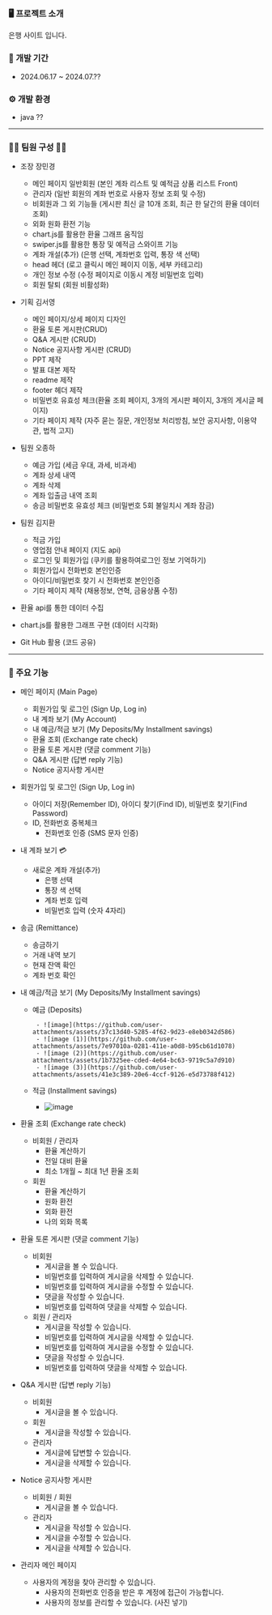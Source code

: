 ### 🖥 프로젝트 소개

은행 사이트 입니다.


### 📅 개발 기간

- 2024.06.17 ~ 2024.07.??


### ⚙ 개발 환경

- java ??


<hr>


### 👩‍💻 팀원 구성 👨‍💻

- 조장 장민경
    - 메인 페이지 일반회원 (본인 계좌 리스트 및 예적금 상품 리스트 Front)
    - 관리자 (일반 회원의 계좌 번호로 사용자 정보 조회 및 수정)
    - 비회원과 그 외 기능들 (게시판 최신 글 10개 조회, 최근 한 달간의 환율 데이터 조회)
    - 외화 원화 환전 기능
    - chart.js를 활용한 환율 그래프 움직임
    - swiper.js를 활용한 통장 및 예적금 스와이프 기능
    - 계좌 개설(추가) (은행 선택, 계좌번호 입력, 통장 색 선택)
    - head 헤더 (로고 클릭시 메인 페이지 이동, 세부 카테고리)
    - 개인 정보 수정 (수정 페이지로 이동시 계정 비밀번호 입력)
    - 회원 탈퇴 (회원 비활성화)




- 기획 김서영
    - 메인 페이지/상세 페이지 디자인
    - 환율 토론 게시판(CRUD)
    - Q&A 게시판 (CRUD)
    - Notice 공지사항 게시판 (CRUD)
    - PPT 제작
    - 발표 대본 제작
    - readme 제작
    - footer 헤더 제작
    - 비밀번호 유효성 체크(환율 조회 페이지, 3개의 게시판 페이지, 3개의 게시글 페이지)
    - 기타 페이지 제작 (자주 묻는 질문, 개인정보 처리방침, 보안 공지사항, 이용약관, 법적 고지)




- 팀원 오종하
    - 예금 가입 (세금 우대, 과세, 비과세)
    - 계좌 상세 내역
    - 계좌 삭제
    - 계좌 입출금 내역 조회
    - 송금 비밀번호 유효성 체크 (비밀번호 5회 불일치시 계좌 잠금)




- 팀원 김지환
    - 적금 가입
    - 영업점 안내 페이지 (지도 api)
    - 로그인 및 회원가입 (쿠키를 활용하여로그인 정보 기억하기)
    - 회원가입시 전화번호 본인인증
    - 아이디/비밀번호 찾기 시 전화번호 본인인증
    - 기타 페이지 제작 (채용정보, 연혁, 금융상품 수정)




- 환율 api를 통한 데이터 수집
- chart.js를 활용한 그래프 구현 (데이터 시각화)
- Git Hub 활용 (코드 공유)


<hr>


### 📌 주요 기능

- 메인 페이지 (Main Page)
    - 회원가입 및 로그인 (Sign Up, Log in)
    - 내 계좌 보기 (My Account)
    - 내 예금/적금 보기 (My Deposits/My Installment savings)
    - 환율 조회 (Exchange rate check)
    - 환율 토론 게시판 (댓글 comment 기능)
    - Q&A 게시판 (답변 reply 기능)
    - Notice 공지사항 게시판




- 회원가입 및 로그인 (Sign Up, Log in)
    - 아이디 저장(Remember ID), 아이디 찾기(Find ID), 비밀번호 찾기(Find Password)
    - ID, 전화번호 중복체크
        - 전화번호 인증 (SMS 문자 인증)




- 내 계좌 보기 💳
    - 새로운 계좌 개설(추가)
        - 은행 선택
        - 통장 색 선택
        - 계좌 번호 입력
        - 비밀번호 입력 (숫자 4자리)




- 송금 (Remittance)
    - 송금하기
    - 거래 내역 보기
    - 현재 잔액 확인
    - 계좌 번호 확인




- 내 예금/적금 보기 (My Deposits/My Installment savings)
    - 예금 (Deposits)
      
           - ![image](https://github.com/user-attachments/assets/37c13d40-5285-4f62-9d23-e8eb0342d586)
           - ![image (1)](https://github.com/user-attachments/assets/7e97010a-0281-411e-a0d8-b95cb61d1078)
           - ![image (2)](https://github.com/user-attachments/assets/1b7325ee-cded-4e64-bc63-9719c5a7d910)
           - ![image (3)](https://github.com/user-attachments/assets/41e3c389-20e6-4ccf-9126-e5d73788f412)




    - 적금 (Installment savings)
         - ![image](https://github.com/user-attachments/assets/81d98f3b-4571-4dc0-9259-635f26df5b30)




- 환율 조회 (Exchange rate check)
    - 비회원 / 관리자
        - 환율 계산하기
        - 전일 대비 환율
        - 최소 1개월 ~ 최대 1년 환율 조회
    - 회원
        - 환율 계산하기
        - 원화 환전
        - 외화 환전
        - 나의 외화 목록



- 환율 토론 게시판 (댓글 comment 기능)
    - 비회원
        - 게시글을 볼 수 있습니다.
        - 비밀번호를 입력하여 게시글을 삭제할 수 있습니다.
        - 비밀번호를 입력하여 게시글을 수정할 수 있습니다.
        - 댓글을 작성할 수 있습니다.
        - 비밀번호를 입력하여 댓글을 삭제할 수 있습니다.
    - 회원 / 관리자
        - 게시글을 작성할 수 있습니다.
        - 비밀번호를 입력하여 게시글을 삭제할 수 있습니다.
        - 비밀번호를 입력하여 게시글을 수정할 수 있습니다.
        - 댓글을 작성할 수 있습니다.
        - 비밀번호를 입력하여 댓글을 삭제할 수 있습니다.



- Q&A 게시판 (답변 reply 기능)
    - 비회원
        - 게시글을 볼 수 있습니다.
    - 회원
        - 게시글을 작성할 수 있습니다.
    - 관리자
        - 게시글에 답변할 수 있습니다.
        - 게시글을 삭제할 수 있습니다.



- Notice 공지사항 게시판
    - 비회원 / 회원
        - 게시글을 볼 수 있습니다.
    - 관리자
        - 게시글을 작성할 수 있습니다.
        - 게시글을 수정할 수 있습니다.
        - 게시글을 삭제할 수 있습니다.




- 관리자 메인 페이지
    - 사용자의 계정을 찾아 관리할 수 있습니다.
        - 사용자의 전화번호 인증을 받은 후 계정에 접근이 가능합니다.
        - 사용자의 정보를 관리할 수 있습니다. (사진 넣기)



